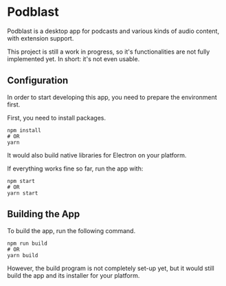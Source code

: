 # Podblast
Podblast is a desktop app for podcasts and various kinds of audio content, with extension support.

This project is still a work in progress, so it's functionalities are not fully implemented yet. In short: it's not even usable.

## Configuration
In order to start developing this app, you need to prepare the environment first.

First, you need to install packages.
```shell
npm install
# OR
yarn
```

It would also build native libraries for Electron on your platform.

If everything works fine so far, run the app with:
```shell
npm start
# OR
yarn start
```

## Building the App
To build the app, run the following command.

```shell
npm run build
# OR
yarn build
```

However, the build program is not completely set-up yet, but it would still build the app and its installer for your platform.
